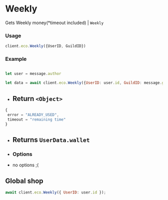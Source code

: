 # Weekly

Gets Weekly money(*timeout included) | `Weekly`

### Usage

```js
client.eco.Weekly({UserID, GuildID}) 
```

### Example

```js

let user = message.author

let data = await client.eco.Weekly({UserID: user.id, GuildID: message.guild.id});
```

- ## Return `<Object>`
 
```js
{ 
 error = "ALREADY_USED",
 timeout = "remaining time"
}
```

- ## Returns `UserData.wallet`

 - ### Options

- no options ;(

## Global shop

```js
await client.eco.Weekly({ UserID: user.id });
```